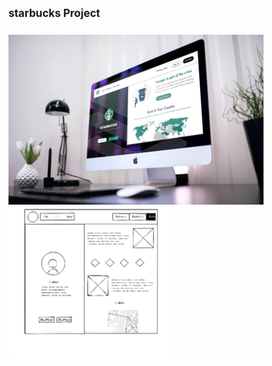 <h2>starbucks Project<h2>
<img src="assets/images/view.jpg">
<img src="assets/images/scratch.png", height=300>

